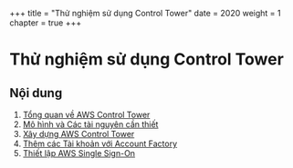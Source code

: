 +++
title = "Thử nghiệm sử dụng Control Tower"
date = 2020
weight = 1
chapter = true
+++

# Thử nghiệm sử dụng Control Tower

## Nội dung

1. [Tổng quan về AWS Control Tower](1-overview)
2. [Mô hình và Các tài nguyên cần thiết](2-labdiagram-requirements)
3. [Xây dựng AWS Control Tower](3-create-aws-control-tower)
4. [Thêm các Tài khoản với Account Factory](4-add-account)
5. [Thiết lập AWS Single Sign-On](5-create-aws-single-sign-on)
